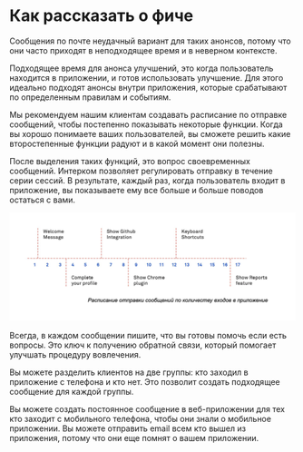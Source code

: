 # Как рассказать о фиче

Сообщения по почте неудачный вариант для таких анонсов, потому что они часто приходят в неподходящее время и в неверном контексте. 

Подходящее время для анонса улучшений, это когда пользователь находится в приложении, и готов использовать улучшение. Для этого идеально подходят анонсы внутри приложения, которые срабатывают по определенным правилам и событиям.

Мы рекомендуем нашим клиентам создавать расписание по отправке сообщений, чтобы постепенно показывать некоторые функции. Когда вы хорошо понимаете ваших пользователей, вы сможете решить какие второстепенные функции радуют и в какой момент они полезны.

После выделения таких функций, это вопрос своевременных сообщений. Интерком позволяет регулировать отправку в течение серии сессий. В результате, каждый раз, когда пользователь входит в приложение, вы показываете ему все больше и больше поводов остаться с вами.

![](./attachments/tellAboutFeature.png)

Всегда, в каждом сообщении пишите, что вы готовы помочь если есть вопросы. Это ключ к получению обратной связи, который помогает улучшать процедуру вовлечения.

Вы можете разделить клиентов на две группы: кто заходил в приложение с телефона и кто нет. Это позволит создать подходящее сообщение для каждой группы.

Вы можете создать постоянное сообщение в веб-приложении для тех кто заходит с мобильного телефона, чтобы они знали о мобильное приложении. Вы можете отправить email всем кто вышел из приложения, потому что они еще помнят о вашем приложении.